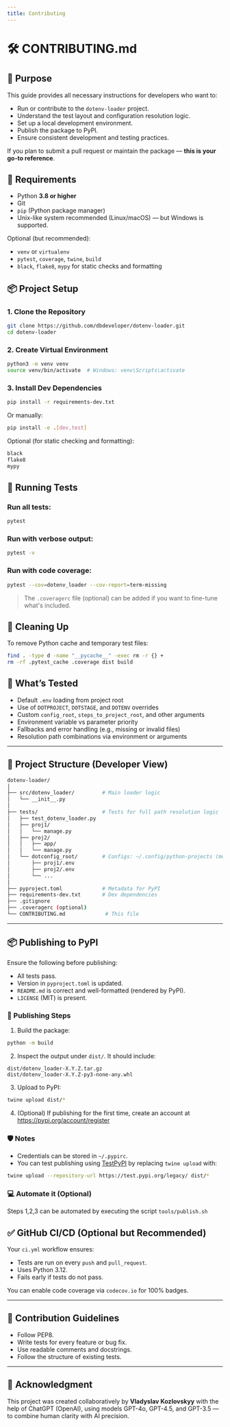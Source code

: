 ```yaml
---
title: Contributing
---
```

# 🛠 CONTRIBUTING.md

## 📌 Purpose

This guide provides all necessary instructions for developers who want to:

- Run or contribute to the `dotenv-loader` project.
- Understand the test layout and configuration resolution logic.
- Set up a local development environment.
- Publish the package to PyPI.
- Ensure consistent development and testing practices.

If you plan to submit a pull request or maintain the package — **this is your go-to reference**.

## 🧩 Requirements

- Python **3.8 or higher**
- Git
- `pip` (Python package manager)
- Unix-like system recommended (Linux/macOS) — but Windows is supported.

Optional (but recommended):

- `venv` or `virtualenv`
- `pytest`, `coverage`, `twine`, `build`
- `black`, `flake8`, `mypy` for static checks and formatting

## 📦 Project Setup

### 1. Clone the Repository

```bash
git clone https://github.com/dbdeveloper/dotenv-loader.git
cd dotenv-loader
```

### 2. Create Virtual Environment

```bash
python3 -m venv venv
source venv/bin/activate  # Windows: venv\Scripts\activate
```

### 3. Install Dev Dependencies

```bash
pip install -r requirements-dev.txt
```

Or manually:

```bash
pip install -e .[dev,test]
```
Optional (for static checking and formatting):

```txt
black
flake8
mypy
```

## 🪪 Running Tests

### Run all tests:

```bash
pytest
```

### Run with verbose output:

```bash
pytest -v
```

### Run with code coverage:

```bash
pytest --cov=dotenv_loader --cov-report=term-missing
```

> The `.coveragerc` file (optional) can be added if you want to fine-tune what's included.

## 🧼 Cleaning Up

To remove Python cache and temporary test files:

```bash
find . -type d -name "__pycache__" -exec rm -r {} +
rm -rf .pytest_cache .coverage dist build
```

## 🧲 What’s Tested

- Default `.env` loading from project root
- Use of `DOTPROJECT`, `DOTSTAGE`, and `DOTENV` overrides
- Custom `config_root`, `steps_to_project_root`, and other arguments
- Environment variable vs parameter priority
- Fallbacks and error handling (e.g., missing or invalid files)
- Resolution path combinations via environment or arguments

---

## 📁 Project Structure (Developer View)

```bash
dotenv-loader/
│
├── src/dotenv_loader/         # Main loader logic
│   └── __init__.py
│
├── tests/                     # Tests for full path resolution logic
│   ├── test_dotenv_loader.py
│   ├── proj1/
│   │   └── manage.py
│   ├── proj2/
│   │   ├── app/
│   │   └── manage.py
│   └── dotconfig_root/        # Configs: ~/.config/python-projects (mocked)
│       ├── proj1/.env
│       ├── proj2/.env
│       └── ...
│
├── pyproject.toml             # Metadata for PyPI
├── requirements-dev.txt       # Dev dependencies
├── .gitignore
├── .coveragerc (optional)
└── CONTRIBUTING.md             # This file
```

---

## 📦 Publishing to PyPI

Ensure the following before publishing:

- All tests pass.
- Version in `pyproject.toml` is updated.
- `README.md` is correct and well-formatted (rendered by PyPI).
- `LICENSE` (MIT) is present.

### 📜 Publishing Steps

1. Build the package:

```bash
python -m build
```

2. Inspect the output under `dist/`. It should include:

```
dist/dotenv_loader-X.Y.Z.tar.gz
dist/dotenv_loader-X.Y.Z-py3-none-any.whl
```

3. Upload to PyPI:

```bash
twine upload dist/*
```

4. (Optional) If publishing for the first time, create an account at https://pypi.org/account/register

### 🛡 Notes

- Credentials can be stored in `~/.pypirc`.
- You can test publishing using [TestPyPI](https://test.pypi.org/) by replacing `twine upload` with:

```bash
twine upload --repository-url https://test.pypi.org/legacy/ dist/*
```

### 💻 Automate it (Optional)

Steps 1,2,3 can be automated by executing the script `tools/publish.sh`

## ✅ GitHub CI/CD (Optional but Recommended)

Your `ci.yml` workflow ensures:

- Tests are run on every `push` and `pull_request`.
- Uses Python 3.12.
- Fails early if tests do not pass.

You can enable code coverage via `codecov.io` for 100% badges.

---

## 🤝 Contribution Guidelines

- Follow PEP8.
- Write tests for every feature or bug fix.
- Use readable comments and docstrings.
- Follow the structure of existing tests.

---

## 🤖 Acknowledgment

This project was created collaboratively by **Vladyslav Kozlovskyy** with the help of ChatGPT (OpenAI), using models GPT-4o, GPT-4.5, and GPT-3.5 — to combine human clarity with AI precision.


